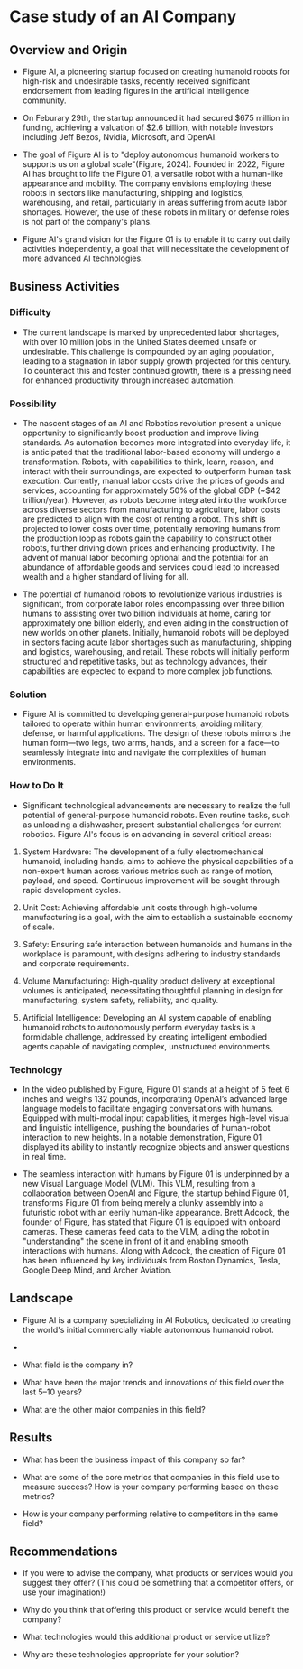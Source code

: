 # Case study of an AI Company

## Overview and Origin

* Figure AI, a pioneering startup focused on creating humanoid robots for high-risk and undesirable tasks, recently received significant endorsement from leading figures in the artificial intelligence community.

* On Feburary 29th, the startup announced it had secured $675 million in funding, achieving a valuation of $2.6 billion, with notable investors including Jeff Bezos, Nvidia, Microsoft, and OpenAI.

* The goal of Figure AI is to "deploy autonomous humanoid workers to supports us on a global scale"(Figure, 2024). Founded in 2022, Figure AI has brought to life the Figure 01, a versatile robot with a human-like appearance and mobility. The company envisions employing these robots in sectors like manufacturing, shipping and logistics, warehousing, and retail, particularly in areas suffering from acute labor shortages. However, the use of these robots in military or defense roles is not part of the company's plans.

* Figure AI's grand vision for the Figure 01 is to enable it to carry out daily activities independently, a goal that will necessitate the development of more advanced AI technologies.

## Business Activities

### Difficulty

* The current landscape is marked by unprecedented labor shortages, with over 10 million jobs in the United States deemed unsafe or undesirable. This challenge is compounded by an aging population, leading to a stagnation in labor supply growth projected for this century. To counteract this and foster continued growth, there is a pressing need for enhanced productivity through increased automation.

### Possibility

* The nascent stages of an AI and Robotics revolution present a unique opportunity to significantly boost production and improve living standards. As automation becomes more integrated into everyday life, it is anticipated that the traditional labor-based economy will undergo a transformation. Robots, with capabilities to think, learn, reason, and interact with their surroundings, are expected to outperform human task execution. Currently, manual labor costs drive the prices of goods and services, accounting for approximately 50% of the global GDP (~$42 trillion/year). However, as robots become integrated into the workforce across diverse sectors from manufacturing to agriculture, labor costs are predicted to align with the cost of renting a robot. This shift is projected to lower costs over time, potentially removing humans from the production loop as robots gain the capability to construct other robots, further driving down prices and enhancing productivity. The advent of manual labor becoming optional and the potential for an abundance of affordable goods and services could lead to increased wealth and a higher standard of living for all.

* The potential of humanoid robots to revolutionize various industries is significant, from corporate labor roles encompassing over three billion humans to assisting over two billion individuals at home, caring for approximately one billion elderly, and even aiding in the construction of new worlds on other planets. Initially, humanoid robots will be deployed in sectors facing acute labor shortages such as manufacturing, shipping and logistics, warehousing, and retail. These robots will initially perform structured and repetitive tasks, but as technology advances, their capabilities are expected to expand to more complex job functions. 

### Solution

* Figure AI is committed to developing general-purpose humanoid robots tailored to operate within human environments, avoiding military, defense, or harmful applications. The design of these robots mirrors the human form—two legs, two arms, hands, and a screen for a face—to seamlessly integrate into and navigate the complexities of human environments.

### How to Do It

* Significant technological advancements are necessary to realize the full potential of general-purpose humanoid robots. Even routine tasks, such as unloading a dishwasher, present substantial challenges for current robotics. Figure AI's focus is on advancing in several critical areas:

1. System Hardware: The development of a fully electromechanical humanoid, including hands, aims to achieve the physical capabilities of a non-expert human across various metrics such as range of motion, payload, and speed. Continuous improvement will be sought through rapid development cycles.

2. Unit Cost: Achieving affordable unit costs through high-volume manufacturing is a goal, with the aim to establish a sustainable economy of scale.

3. Safety: Ensuring safe interaction between humanoids and humans in the workplace is paramount, with designs adhering to industry standards and corporate requirements.

4. Volume Manufacturing: High-quality product delivery at exceptional volumes is anticipated, necessitating thoughtful planning in design for manufacturing, system safety, reliability, and quality.

5. Artificial Intelligence: Developing an AI system capable of enabling humanoid robots to autonomously perform everyday tasks is a formidable challenge, addressed by creating intelligent embodied agents capable of navigating complex, unstructured environments.

### Technology

* In the video published by Figure, Figure 01 stands at a height of 5 feet 6 inches and weighs 132 pounds, incorporating OpenAI’s advanced large language models to facilitate engaging conversations with humans. Equipped with multi-modal input capabilities, it merges high-level visual and linguistic intelligence, pushing the boundaries of human-robot interaction to new heights. In a notable demonstration, Figure 01 displayed its ability to instantly recognize objects and answer questions in real time.

* The seamless interaction with humans by Figure 01 is underpinned by a new Visual Language Model (VLM). This VLM, resulting from a collaboration between OpenAI and Figure, the startup behind Figure 01, transforms Figure 01 from being merely a clunky assembly into a futuristic robot with an eerily human-like appearance. Brett Adcock, the founder of Figure, has stated that Figure 01 is equipped with onboard cameras. These cameras feed data to the VLM, aiding the robot in "understanding" the scene in front of it and enabling smooth interactions with humans. Along with Adcock, the creation of Figure 01 has been influenced by key individuals from Boston Dynamics, Tesla, Google Deep Mind, and Archer Aviation.


## Landscape

* Figure AI is a company specializing in AI Robotics, dedicated to creating the world's initial commercially viable autonomous humanoid robot.

* 

* What field is the company in?

* What have been the major trends and innovations of this field over the last 5&ndash;10 years?

* What are the other major companies in this field?

## Results

* What has been the business impact of this company so far?

* What are some of the core metrics that companies in this field use to measure success? How is your company performing based on these metrics?

* How is your company performing relative to competitors in the same field?

## Recommendations

* If you were to advise the company, what products or services would you suggest they offer? (This could be something that a competitor offers, or use your imagination!)

* Why do you think that offering this product or service would benefit the company?

* What technologies would this additional product or service utilize?

* Why are these technologies appropriate for your solution?
